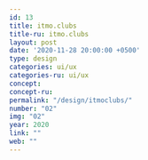 ```yaml
---
id: 13
title: itmo.clubs
title-ru: itmo.clubs
layout: post
date: '2020-11-28 20:00:00 +0500'
type: design
categories: ui/ux
categories-ru: ui/ux
concept: 
concept-ru: 
permalink: "/design/itmoclubs/"
number: "02"
img: "02"
year: 2020
link: ""
web: ""
---
```

